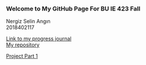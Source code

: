 ### Welcome to My GitHub Page For BU IE 423 Fall
Nergiz Selin Angın  
2018402117

[Link to my progress journal](https://bu-ie-423.github.io/fall-23-selinnangin/)  
[My repository](https://github.com/BU-IE-423/fall-23-selinnangin)

[Project Part 1](Project_Part_1.html)
